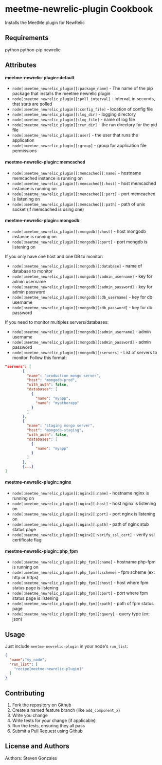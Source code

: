 meetme-newrelic-plugin Cookbook
===============================
Installs the MeetMe plugin for NewRelic


Requirements
------------
python
python-pip
newrelic


Attributes
----------
#### meetme-newrelic-plugin::default
* `node[:meetme_newrelic_plugin][:package_name]` - The name of the pip package that installs the meetme newrelic plugin  
* `node[:meetme_newrelic_plugin][:poll_interval]` - interval, in seconds, that stats are polled  
* `node[:meetme_newrelic_plugin][:config_file]` -  location of config file
* `node[:meetme_newrelic_plugin][:log_dir]` - logging directory
* `node[:meetme_newrelic_plugin][:log_file]` - name of log file
* `node[:meetme_newrelic_plugin][:run_dir]` -  the run directory for the pid file
* `node[:meetme_newrelic_plugin][:user]` -  the user that runs the application 
* `node[:meetme_newrelic_plugin][:group]` -  group for application file permissions 

#### meetme-newrelic-plugin::memcached
* `node[:meetme_newrelic_plugin][:memcached][:name]` - hostname memcached instance is running on
* `node[:meetme_newrelic_plugin][:memcached][:host]` - host memcached instance is running on
* `node[:meetme_newrelic_plugin][:memcached][:port]` - port memcached is listening on
* `node[:meetme_newrelic_plugin][:memcached][:path]` - path of unix socket (if memcached is using one)

#### meetme-newrelic-plugin::mongodb

* `node[:meetme_newrelic_plugin][:mongodb][:host]` - host mongodb instance is running on
* `node[:meetme_newrelic_plugin][:mongodb][:port]` - port mongdb is listening on

If you only have one host and one DB to monitor:

* `node[:meetme_newrelic_plugin][:mongodb][:database]` - name of database to monitor
* `node[:meetme_newrelic_plugin][:mongodb][:admin_username]` - key for admin username
* `node[:meetme_newrelic_plugin][:mongodb][:admin_password]` - key for admin password
* `node[:meetme_newrelic_plugin][:mongodb][:db_username]` - key for db username
* `node[:meetme_newrelic_plugin][:mongodb][:db_password]` - key for db password

If you need to monitor multiples servers/databases:

* `node[:meetme_newrelic_plugin][:mongodb][:admin_username]` - admin username
* `node[:meetme_newrelic_plugin][:mongodb][:admin_password]` - admin password
* `node[:meetme_newrelic_plugin][:mongodb][:servers]` - List of servers to monitor. Follow this format:

```json
"servers": [
        {
          "name": "production mongo server",
          "host": "mongodb-prod",
          "with_auth": false,
          "databases": [
            {
              "name": "myapp",
              "name": "myotherapp"
            }
          ]
        },
        {
          "name": "staging mongo server",
          "host": "mongodb-staging",
          "with_auth": false,
          "databases": [
            {
              "name": "myapp"
            }
          ]
        },
        {...}
]
```

#### meetme-newrelic-plugin::nginx
* `node[:meetme_newrelic_plugin][:nginx][:name]` - hostname nginx is running on
* `node[:meetme_newrelic_plugin][:nginx][:host]` - host nginx is listening on
* `node[:meetme_newrelic_plugin][:nginx][:port]` - port nginx is listening on
* `node[:meetme_newrelic_plugin][:nginx][:path]` - path of nginx stub status page
* `node[:meetme_newrelic_plugin][:nginx][:verify_ssl_cert]` - verify ssl certificate flag

#### meetme-newrelic-plugin::php_fpm
* `node[:meetme_newrelic_plugin][:php_fpm][:name]` - hostname php-fpm is running on
* `node[:meetme_newrelic_plugin][:php_fpm][:scheme]` - fpm scheme (ex: http or https)
* `node[:meetme_newrelic_plugin][:php_fpm][:host]` - host where fpm status page is listening
* `node[:meetme_newrelic_plugin][:php_fpm][:port]` - port where fpm status page is listening
* `node[:meetme_newrelic_plugin][:php_fpm][:path]` - path of fpm status page 
* `node[:meetme_newrelic_plugin][:php_fpm][:query]` - query type (ex: json)


Usage
-----
Just include `meetme-newrelic-plugin` in your node's `run_list`:

```json
{
  "name":"my_node",
  "run_list": [
    "recipe[meetme-newrelic-plugin]"
  ]
}
```

Contributing
------------
1. Fork the repository on Github
2. Create a named feature branch (like `add_component_x`)
3. Write you change
4. Write tests for your change (if applicable)
5. Run the tests, ensuring they all pass
6. Submit a Pull Request using Github

License and Authors
-------------------
Authors: Steven Gonzales
